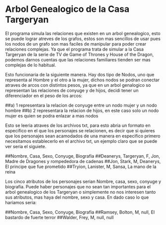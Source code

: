 # Arbol Genealogico de la Casa Targeryan

El programa simula las relaciones que existen en un arbol genealogico, esto se puede lograr atreves de los grafos, estos son mas sencillos de usar pues los nodos de un grafo son mas faciles de manipular para poder crear relaciones complejas. Ya que el programa trata de simular a la Casa Targeryan de la serie de TV de Game of Thrones y House of the Dragon, podemos darnos cuentas que las relaciones familiares tienden ser mas complejas de lo habitual.

Esto funcionaria de la siguiente manera.
Hay dos tipo de Nodos, uno que representa al Hombre y el otro a la mujer, dichos nodos se podran conectar atraves de arcos con distintos pesos, ya que en un arbol genalogico so representan las relaciones de conyuge y de hijos, decidi tener un diferenciador en el peso de los arcos: 

##a) 1 representara la relacion de conyuge entre un nodo mujer y un nodo hombre
##b) 2 representara la relacion de hijos, en este caso solo un nodo mujer es quien se podra enlazar a mas nodos

Esto se leeria atraves de los archivos txt, para esto abria un formato en especifico en el que los personajes se relacionen, es decir que si quieres que los personajes sean acamodados de una manera en especifico primero necesitamos establecerlo en el archivo txt, un ejemplo claro que se puede ver seria  el siguiete. 

##Nombre, Casa, Sexo, Conyuge, Biografia
##Deanerys, Targeryan, F, Jon, Madre de Dragones y rompededora de cadenas
##Jon, Stark, M, Deanerys, El principe que fue prometido
##Tryion, Lanister, M, Sansa, La mano de la reina

Los cinco atributos de los personajes serian Nombre, casa, sexo, conyuge y biografia. Puede haber personajes que no sean tan importantes para el arbol genealogico de los Targeryan o simplemente no nos interesen tanto sus atributos, mas haya del nombre, sexo y casa. En dado caso lo que hariamos seria:

##Nombre, Casa, Sexo, Conyuge, Biografia
##Ramsey, Bolton, M, null, El bastardo de fuerte terror
##Walder, Frey, M, null, null
